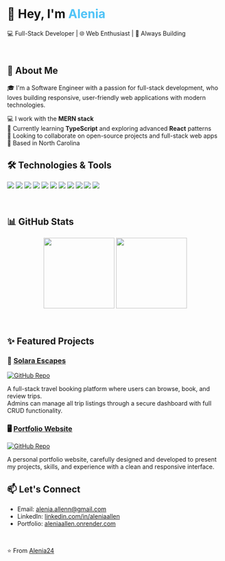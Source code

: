 <h1 align="left">
  👋 Hey, I'm <span style="color:#4FC3F7">Alenia</span>
</h1>
<p align="left">
  💻 Full-Stack Developer | 🌐 Web Enthusiast | 🚀 Always Building
</p>
<br/>

## 🚀 About Me

🎓 I'm a Software Engineer with a passion for full-stack development, who loves building responsive, user-friendly web applications with modern technologies.

💻 I work with the **MERN stack**  
🌱 Currently learning **TypeScript** and exploring advanced **React** patterns  
🤝 Looking to collaborate on open-source projects and full-stack web apps  
📍 Based in North Carolina
<br/>

## 🛠️ Technologies & Tools

<p align="left">
  <img src="https://img.shields.io/badge/HTML5-E34F26?style=for-the-badge&logo=html5&logoColor=white" />
  <img src="https://img.shields.io/badge/CSS3-1572B6?style=for-the-badge&logo=css3&logoColor=white" />
  <img src="https://img.shields.io/badge/JavaScript-F7DF1E?style=for-the-badge&logo=javascript&logoColor=black" />
  <img src="https://img.shields.io/badge/TypeScript-3178C6?style=for-the-badge&logo=typescript&logoColor=white" />
  <img src="https://img.shields.io/badge/React-20232A?style=for-the-badge&logo=react&logoColor=61DAFB" />
  <img src="https://img.shields.io/badge/Bootstrap-563D7C?style=for-the-badge&logo=bootstrap&logoColor=white" />
  <img src="https://img.shields.io/badge/Node.js-339933?style=for-the-badge&logo=nodedotjs&logoColor=white" />
  <img src="https://img.shields.io/badge/Express-000000?style=for-the-badge&logo=express&logoColor=white" />
  <img src="https://img.shields.io/badge/MongoDB-4EA94B?style=for-the-badge&logo=mongodb&logoColor=white" />
  <img src="https://img.shields.io/badge/Git-F05032?style=for-the-badge&logo=git&logoColor=white" />
  <img src="https://img.shields.io/badge/GitHub-181717?style=for-the-badge&logo=github&logoColor=white" />
</p>

<br/>

## 📊 GitHub Stats

<p align="center">
  <img src="https://github-readme-stats.vercel.app/api?username=Alenia24&show_icons=true&theme=tokyonight&count_private=true" height="165" />
  <img src="https://github-readme-stats.vercel.app/api/top-langs/?username=Alenia24&layout=compact&theme=tokyonight" height="165" />
</p>
<br/>

## ✨ Featured Projects

### 🌴 [Solara Escapes](https://solaraescapes.onrender.com/)
[![GitHub Repo](https://img.shields.io/badge/GitHub-Repo-000?style=for-the-badge&logo=github&logoColor=white)](https://github.com/Alenia24/Allen_Alenia_TravelAgency_React_Capstone)

A full-stack travel booking platform where users can browse, book, and review trips.  
Admins can manage all trip listings through a secure dashboard with full CRUD functionality.
<br/>

### 🖥️ [Portfolio Website](https://aleniaallen.onrender.com/)
[![GitHub Repo](https://img.shields.io/badge/GitHub-Repo-000?style=for-the-badge&logo=github&logoColor=white)](https://github.com/Alenia24/portfolio-v1)

A personal portfolio website, carefully designed and developed to present my projects, skills, and experience with a clean and responsive interface.
<br/>

## 📫 Let's Connect

- Email: [alenia.allenn@gmail.com](alenia.allenn@gmail.com)
- LinkedIn: [linkedin.com/in/aleniaallen](https://linkedin.com/in/aleniaallen)
- Portfolio: [aleniaallen.onrender.com](https://aleniaallen.onrender.com)

<br/>

⭐️ From [Alenia24](https://github.com/Alenia24)
